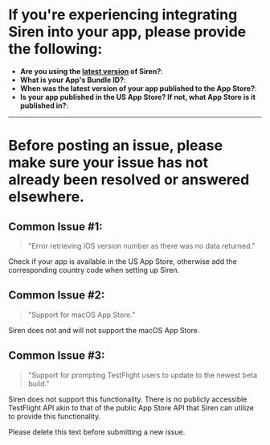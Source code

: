 # If you're experiencing integrating Siren into your app, please provide the following:

- **Are you using the [latest version](https://github.com/ArtSabintsev/Siren/releases) of Siren?**: 
- **What is your App's Bundle ID?**: 
- **When was the latest version of your app published to the App Store?**: 
- **Is your app published in the US App Store? If not, what App Store is it published in?**:

---

# Before posting an issue, please make sure your issue has not already been resolved or answered elsewhere.

## Common Issue #1:
> "Error retrieving iOS version number as there was no data returned."

Check if your app is available in the US App Store, otherwise add the corresponding country code when setting up Siren.

## Common Issue #2:
> "Support for macOS App Store."

Siren does not and will not support the macOS App Store.

## Common Issue #3:
> "Support for prompting TestFlight users to update to the newest beta build."

Siren does not support this functionality. There is no publicly accessible TestFlight API akin to that of the public App Store API that Siren can utilize to provide this functionality.

Please delete this text before submitting a new issue.
